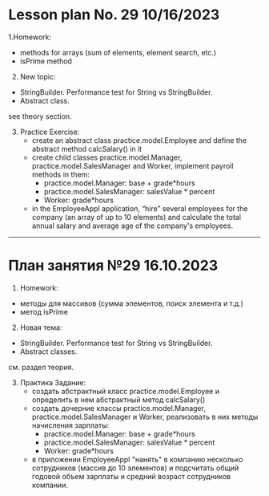 # Lesson plan No. 29 10/16/2023

1.Homework:
- methods for arrays (sum of elements, element search, etc.)
- isPrime method

2. New topic:
- StringBuilder. Performance test for String vs StringBuilder.
- Abstract class.

see theory section.

3. Practice
   Exercise:
   - create an abstract class practice.model.Employee and define the abstract method calcSalary() in it
   - create child classes practice.model.Manager, practice.model.SalesManager and Worker, implement payroll methods in them:
      - practice.model.Manager: base + grade*hours
      - practice.model.SalesManager: salesValue * percent
      - Worker: grade*hours
   - in the EmployeeAppl application, “hire” several employees for the company (an array of up to 10 elements) and
     calculate the total annual salary and average age of the company's employees.

___________________________________________

# План занятия №29 16.10.2023

1. Homework:
- методы для массивов (сумма элементов, поиск элемента и т.д.)
- метод isPrime

2. Новая тема:
- StringBuilder. Performance test for String vs StringBuilder.
- Abstract classes.

см. раздел теория.

3. Практика
   Задание:
    - создать абстрактный класс practice.model.Employee и определить в нем абстрактный метод calcSalary()
    - создать дочерние классы practice.model.Manager, practice.model.SalesManager и Worker, реализовать в них методы начисления зарплаты:
        - practice.model.Manager: base + grade*hours
        - practice.model.SalesManager: salesValue * percent
        - Worker: grade*hours
    - в приложении EmployeeAppl "нанять" в компанию несколько сотрудников (массив до 10 элементов) и
      подсчитать общий годовой объем зарплаты и средний возраст сотрудников компании.


